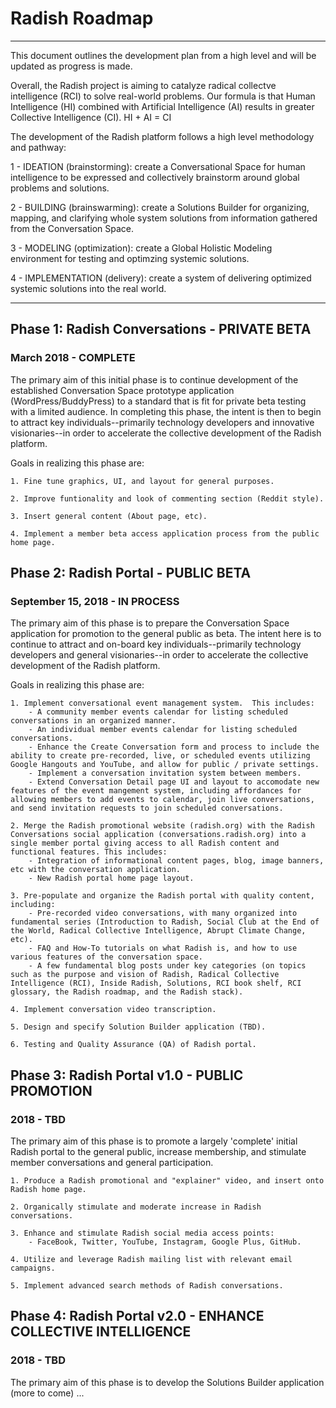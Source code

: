 
# Radish Roadmap
----------------

This document outlines the development plan from a high level and will be updated as progress is made. 

Overall, the Radish project is aiming to catalyze radical collectve intelligence (RCI) to solve real-world problems.  Our formula is that Human Intelligence (HI) combined with Artificial Intelligence (AI) results in greater Collective Intelligence (CI). HI + AI = CI

The development of the Radish platform follows a high level methodology and pathway:

1 - IDEATION (brainstorming): create a Conversational Space for human intelligence to be expressed and collectively brainstorm around global problems and solutions.  

2 - BUILDING (brainswarming): create a Solutions Builder for organizing, mapping, and clarifying whole system solutions from information gathered from the Conversation Space.

3 - MODELING (optimization): create a Global Holistic Modeling environment for testing and optimzing systemic solutions.  

4 - IMPLEMENTATION (delivery): create a system of delivering optimized systemic solutions into the real world.

___


## Phase 1: Radish Conversations - PRIVATE BETA
### March 2018 - COMPLETE

The primary aim of this initial phase is to continue development of the established Conversation Space prototype application (WordPress/BuddyPress) to a standard that is fit for private beta testing with a limited audience.  In completing this phase, the intent is then to begin to attract key individuals--primarily technology developers and innovative visionaries--in order to accelerate the collective development of the Radish platform.

Goals in realizing this phase are:

    1. Fine tune graphics, UI, and layout for general purposes.

    2. Improve funtionality and look of commenting section (Reddit style).

    3. Insert general content (About page, etc).

    4. Implement a member beta access application process from the public home page.


## Phase 2: Radish Portal - PUBLIC BETA
### September 15, 2018 - IN PROCESS

The primary aim of this phase is to prepare the Conversation Space application for promotion to the general public as beta.  The intent here is to continue to attract and on-board key individuals--primarily technology developers and general visionaries--in order to accelerate the collective development of the Radish platform.

Goals in realizing this phase are:

    1. Implement conversational event management system.  This includes:
        - A community member events calendar for listing scheduled conversations in an organized manner.
        - An individual member events calendar for listing scheduled conversations.
        - Enhance the Create Conversation form and process to include the ability to create pre-recorded, live, or scheduled events utilizing Google Hangouts and YouTube, and allow for public / private settings.
        - Implement a conversation invitation system between members.  
        - Extend Conversation Detail page UI and layout to accomodate new features of the event mangement system, including affordances for allowing members to add events to calendar, join live conversations, and send invitation requests to join scheduled conversations. 

    2. Merge the Radish promotional website (radish.org) with the Radish Conversations social application (conversations.radish.org) into a single member portal giving access to all Radish content and functional features. This includes:
        - Integration of informational content pages, blog, image banners, etc with the conversation application.
        - New Radish portal home page layout.  
   
    3. Pre-populate and organize the Radish portal with quality content, including:
        - Pre-recorded video conversations, with many organized into fundamental series (Introduction to Radish, Social Club at the End of the World, Radical Collective Intelligence, Abrupt Climate Change, etc).
        - FAQ and How-To tutorials on what Radish is, and how to use various features of the conversation space.
        - A few fundamental blog posts under key categories (on topics such as the purpose and vision of Radish, Radical Collective Intelligence (RCI), Inside Radish, Solutions, RCI book shelf, RCI glossary, the Radish roadmap, and the Radish stack).  

    4. Implement conversation video transcription.

    5. Design and specify Solution Builder application (TBD).

    6. Testing and Quality Assurance (QA) of Radish portal.


## Phase 3: Radish Portal v1.0 - PUBLIC PROMOTION  
### 2018 - TBD

The primary aim of this phase is to promote a largely 'complete' initial Radish portal to the general public, increase membership, and stimulate member conversations and general participation.

    1. Produce a Radish promotional and "explainer" video, and insert onto Radish home page. 

    2. Organically stimulate and moderate increase in Radish conversations.

    3. Enhance and stimulate Radish social media access points:
        - FaceBook, Twitter, YouTube, Instagram, Google Plus, GitHub.

    4. Utilize and leverage Radish mailing list with relevant email campaigns.  

    5. Implement advanced search methods of Radish conversations.


## Phase 4: Radish Portal v2.0 - ENHANCE COLLECTIVE INTELLIGENCE  
### 2018 - TBD

The primary aim of this phase is to develop the Solutions Builder application (more to come) ... 






